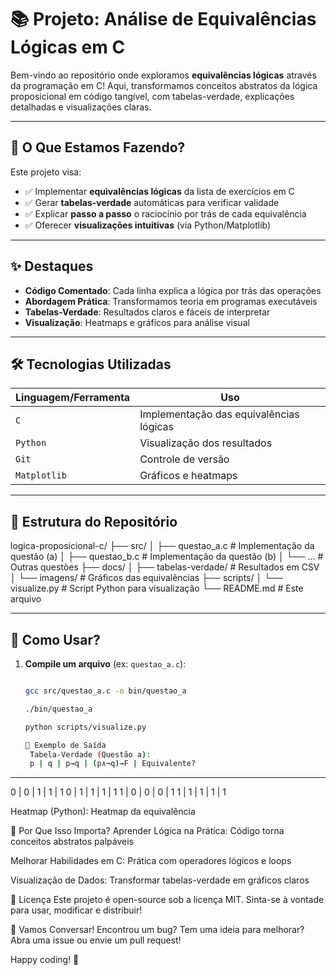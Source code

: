 # 📚 Projeto: Análise de Equivalências Lógicas em C

Bem-vindo ao repositório onde exploramos **equivalências lógicas** através da programação em C! Aqui, transformamos conceitos abstratos da lógica proposicional em código tangível, com tabelas-verdade, explicações detalhadas e visualizações claras.

---

## 🧠 O Que Estamos Fazendo?
Este projeto visa:
- ✅ Implementar **equivalências lógicas** da lista de exercícios em C
- ✅ Gerar **tabelas-verdade** automáticas para verificar validade
- ✅ Explicar **passo a passo** o raciocínio por trás de cada equivalência
- ✅ Oferecer **visualizações intuitivas** (via Python/Matplotlib)

---

## ✨ Destaques
- **Código Comentado**: Cada linha explica a lógica por trás das operações
- **Abordagem Prática**: Transformamos teoria em programas executáveis
- **Tabelas-Verdade**: Resultados claros e fáceis de interpretar
- **Visualização**: Heatmaps e gráficos para análise visual

---

## 🛠️ Tecnologias Utilizadas
| **Linguagem/Ferramenta** | **Uso** |
|--------------------------|---------|
| `C` | Implementação das equivalências lógicas |
| `Python` | Visualização dos resultados |
| `Git` | Controle de versão |
| `Matplotlib` | Gráficos e heatmaps |

---

## 📂 Estrutura do Repositório
logica-proposicional-c/
├── src/
│ ├── questao_a.c # Implementação da questão (a)
│ ├── questao_b.c # Implementação da questão (b)
│ └── ... # Outras questões
├── docs/
│ ├── tabelas-verdade/ # Resultados em CSV
│ └── imagens/ # Gráficos das equivalências
├── scripts/
│ └── visualize.py # Script Python para visualização
└── README.md # Este arquivo

---

## 🚀 Como Usar?
1. **Compile um arquivo** (ex: `questao_a.c`):
   ```bash
   
   gcc src/questao_a.c -o bin/questao_a
   
   ./bin/questao_a
   
   python scripts/visualize.py

   🌟 Exemplo de Saída
    Tabela-Verdade (Questão a):
    p | q | p→q | (p∧¬q)→F | Equivalente?
-----------------------------------
0 | 0 |  1  |    1     |      1
0 | 1 |  1  |    1     |      1
1 | 0 |  0  |    0     |      1
1 | 1 |  1  |    1     |      1

Heatmap (Python):
Heatmap da equivalência

🤔 Por Que Isso Importa?
Aprender Lógica na Prática: Código torna conceitos abstratos palpáveis

Melhorar Habilidades em C: Prática com operadores lógicos e loops

Visualização de Dados: Transformar tabelas-verdade em gráficos claros

📝 Licença
Este projeto é open-source sob a licença MIT. Sinta-se à vontade para usar, modificar e distribuir!

💬 Vamos Conversar!
Encontrou um bug? Tem uma ideia para melhorar?
Abra uma issue ou envie um pull request!

Happy coding! 🚀